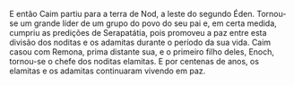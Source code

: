 ﻿E então Caim partiu para a terra de Nod, a leste do segundo Éden. Tornou-se um grande líder de um grupo do povo do seu pai e, em certa medida, cumpriu as predições de Serapatátia, pois promoveu a paz entre esta divisão dos noditas e os adamitas durante o período da sua vida. Caim casou com Remona, prima distante sua, e o primeiro filho deles, Enoch, tornou-se o chefe dos noditas elamitas. E por centenas de anos, os elamitas e os adamitas continuaram vivendo em paz.